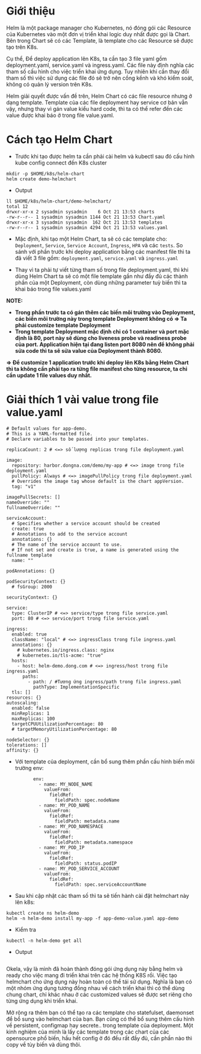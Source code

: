 # Giới thiệu
Helm là một package manager cho Kubernetes, nó đóng gói các Resource của Kubernetes vào một đơn vị triển khai logic duy nhất được gọi là Chart. Bên trong Chart sẽ có các Template, là template cho các Resource sẽ được tạo trên K8s.

Cụ thể, Để deploy application lên K8s, ta cần tạo 3 file yaml gồm deployment.yaml, service.yaml và ingress.yaml. Các file này định nghĩa các tham số cấu hình cho việc triển khai ứng dụng. Tuy nhiên khi cần thay đổi tham số thì việc sử dụng các file đó sẽ trở nên cồng kềnh và khó kiểm soát, không có quản lý version trên K8s.

Helm giải quyết được vấn đề trên, Helm Chart có các file resource nhưng ở dạng template. Template của các file deployment hay service cơ bản vẫn vậy, nhưng thay vì gán value kiểu hard code, thì ta có thể refer đến các value được khai báo ở trong file value.yaml.

# Cách tạo Helm Chart
- Trước khi tạo được helm ta cần phải cài helm và kubectl sau đó cấu hình kube config connect đến K8s cluster
```
mkdir -p $HOME/k8s/helm-chart
helm create demo-helmchart
```

- Output
```
ll $HOME/k8s/helm-chart/demo-helmchart/
total 12
drwxr-xr-x 2 sysadmin sysadmin    6 Oct 21 13:53 charts
-rw-r--r-- 1 sysadmin sysadmin 1144 Oct 21 13:53 Chart.yaml
drwxr-xr-x 3 sysadmin sysadmin  162 Oct 21 13:53 templates
-rw-r--r-- 1 sysadmin sysadmin 4294 Oct 21 13:53 values.yaml
```

- Mặc định, khi tạo một Helm Chart, ta sẽ có các template cho: `Deployment`, `Service`, `Service Account`, `Ingress`, `HPA` và các `tests`. So sánh với phần trước khi deploy application bằng các manifest file thì ta đã viết 3 file gồm: `deployment.yaml`, `service.yaml` và `ingress.yaml`

- Thay vì ta phải tự viết từng tham số trong file deployment.yaml, thì khi dùng Helm Chart ta sẽ có một file template gần như đầy đủ các thành phần của một Deployment, còn dùng những parameter tuỳ biến thì ta khai báo trong file values.yaml

**NOTE:**
- **Trong phần trước ta có gán thêm các biến môi trường vào Deployment, các biến môi trường này trong template Deployment không có => Ta phải customize template Deployment**
- **Trong template Deployment mặc định chỉ có 1 container và port mặc định là 80, port này sẽ dùng cho liveness probe và readiness probe của port. Application hiện tại đang listen port 8080 nên để không phải sửa code thì ta sẽ sửa value của Deployment thành 8080.**

**=> Để customize 1 application trước khi deploy lên K8s bằng Helm Chart thì ta không cần phải tạo ra từng file manifest cho từng resource, ta chỉ cần update 1 file values duy nhất.**

# Giải thích 1 vài value trong file value.yaml
```
# Default values for app-demo.
# This is a YAML-formatted file.
# Declare variables to be passed into your templates.

replicaCount: 2 # <=> số lượng replicas trong file deployment.yaml

image:
  repository: harbor.dongna.com/demo/my-app # <=> image trong file deployment.yaml
  pullPolicy: Always # <=> imagePullPolicy trong file deployment.yaml
  # Overrides the image tag whose default is the chart appVersion.
  tag: "v1"

imagePullSecrets: []
nameOverride: ""
fullnameOverride: ""

serviceAccount:
  # Specifies whether a service account should be created
  create: true
  # Annotations to add to the service account
  annotations: {}
  # The name of the service account to use.
  # If not set and create is true, a name is generated using the fullname template
  name: ""

podAnnotations: {}

podSecurityContext: {}
  # fsGroup: 2000

securityContext: {}

service:
  type: ClusterIP # <=> service/type trong file service.yaml
  port: 80 # <=> service/port trong file service.yaml

ingress:
  enabled: true
  className: "local" # <=> ingressClass trong file ingress.yaml
  annotations: {}
    # kubernetes.io/ingress.class: nginx
    # kubernetes.io/tls-acme: "true"
  hosts:
    - host: helm-demo.dong.com # <=> ingress/host trong file ingress.yaml
      paths:
        - path: / #Tương ứng ingress/path trong file ingress.yaml
          pathType: ImplementationSpecific
  tls: []
resources: {}
autoscaling:
  enabled: false
  minReplicas: 1
  maxReplicas: 100
  targetCPUUtilizationPercentage: 80
  # targetMemoryUtilizationPercentage: 80

nodeSelector: {}
tolerations: []
affinity: {}
```

- Với template của deployment, cần bổ sung thêm phần cấu hình biến môi trường env:
```
          env:
            - name: MY_NODE_NAME
              valueFrom:
                fieldRef:
                  fieldPath: spec.nodeName
            - name: MY_POD_NAME
              valueFrom:
                fieldRef:
                  fieldPath: metadata.name
            - name: MY_POD_NAMESPACE
              valueFrom:
                fieldRef:
                  fieldPath: metadata.namespace
            - name: MY_POD_IP
              valueFrom:
                fieldRef:
                  fieldPath: status.podIP
            - name: MY_POD_SERVICE_ACCOUNT
              valueFrom:
                fieldRef:
                  fieldPath: spec.serviceAccountName
```

- Sau khi cập nhật các tham số thì ta sẽ tiến hành cài đặt helmchart này lên k8s:
```
kubectl create ns helm-demo
helm -n helm-demo install my-app -f app-demo-value.yaml app-demo
```

- Kiểm tra
```
kubectl -n helm-demo get all
```

- Output
```

```

Okela, vậy là mình đã hoàn thành đóng gói ứng dụng này bằng helm và ready cho việc mang đi triển khai trên các hệ thống K8S rồi. Việc tạo helmchart cho ứng dụng này hoàn toàn có thể tái sử dụng. Nghĩa là bạn có một nhóm ứng dụng tương đồng nhau về cách triển khai thì có thể dùng chung chart, chỉ khác nhau ở các customized values sẽ được set riêng cho từng ứng dụng khi triển khai.

Mở rộng ra thêm bạn có thể tạo ra các template cho statefulset, daemonset để bổ sung vào helmchart của bạn. Bạn cũng có thể bổ sung thêm cấu hình về persistent, configmap hay secrete.. trong template của deployment. Một kinh nghiệm của mình là lấy các template trong các chart của các opensource phổ biến, hầu hết config ở đó đều rất đầy đủ, cần phần nào thì copy về tùy biến và dùng thôi.
